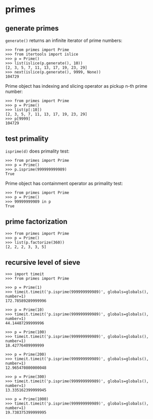 # primes

## generate primes
`generate()` returns an infinite iterator of prime numbers:
```
>>> from primes import Prime
>>> from itertools import islice
>>> p = Prime()
>>> list(islice(p.generate(), 10))
[2, 3, 5, 7, 11, 13, 17, 19, 23, 29]
>>> next(islice(p.generate(), 9999, None))
104729
```
Prime object has indexing and slicing operator as pickup n-th prime number:
```
>>> from primes import Prime
>>> p = Prime()
>>> list(p[:10])
[2, 3, 5, 7, 11, 13, 17, 19, 23, 29]
>>> p[9999]
104729
```

## test primality
`isprime(d)` does primality test:
```
>>> from primes import Prime
>>> p = Prime()
>>> p.isprime(999999999989)
True
```
Prime object has containment operator as primality test:
```
>>> from primes import Prime
>>> p = Prime()
>>> 99999999989 in p
True
```

## prime factorization
```
>>> from primes import Prime
>>> p = Prime()
>>> list(p.factorize(360))
[2, 2, 2, 3, 3, 5]
```

## recursive level of sieve
```
>>> import timeit
>>> from primes import Prime

>>> p = Prime(1)
>>> timeit.timeit('p.isprime(999999999989)', globals=globals(), number=1)
172.78589289999996

>>> p = Prime(10)
>>> timeit.timeit('p.isprime(999999999989)', globals=globals(), number=1)
44.14487299999996

>>> p = Prime(100)
>>> timeit.timeit('p.isprime(999999999989)', globals=globals(), number=1)
18.42776409999999

>>> p = Prime(200)
>>> timeit.timeit('p.isprime(999999999989)', globals=globals(), number=1)
12.965470800000048

>>> p = Prime(300)
>>> timeit.timeit('p.isprime(999999999989)', globals=globals(), number=1)
13.335162399999945

>>> p = Prime(1000)
>>> timeit.timeit('p.isprime(999999999989)', globals=globals(), number=1)
19.738375399999995
